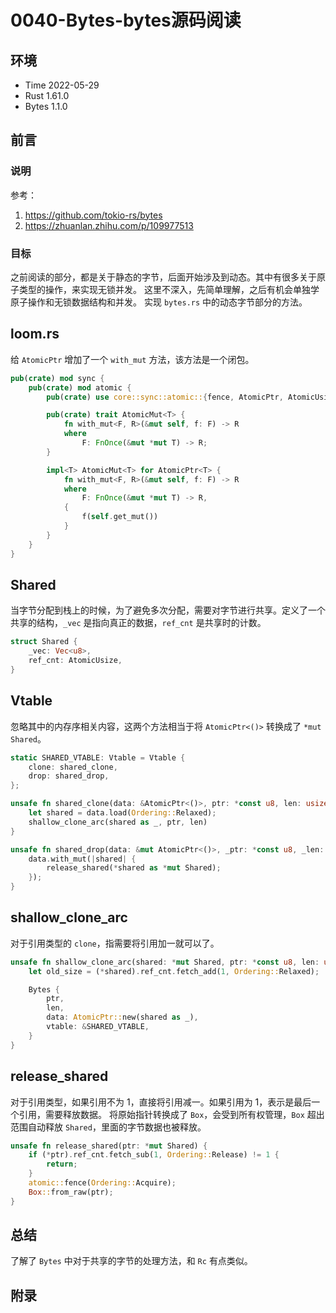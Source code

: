# 0040-Bytes-bytes源码阅读

## 环境

- Time 2022-05-29
- Rust 1.61.0
- Bytes 1.1.0

## 前言

### 说明

参考：

1. <https://github.com/tokio-rs/bytes>
2. <https://zhuanlan.zhihu.com/p/109977513>

### 目标

之前阅读的部分，都是关于静态的字节，后面开始涉及到动态。其中有很多关于原子类型的操作，来实现无锁并发。
这里不深入，先简单理解，之后有机会单独学原子操作和无锁数据结构和并发。
实现 `bytes.rs` 中的动态字节部分的方法。

## loom.rs

给 `AtomicPtr` 增加了一个 `with_mut` 方法，该方法是一个闭包。

```rust
pub(crate) mod sync {
    pub(crate) mod atomic {
        pub(crate) use core::sync::atomic::{fence, AtomicPtr, AtomicUsize, Ordering};

        pub(crate) trait AtomicMut<T> {
            fn with_mut<F, R>(&mut self, f: F) -> R
            where
                F: FnOnce(&mut *mut T) -> R;
        }

        impl<T> AtomicMut<T> for AtomicPtr<T> {
            fn with_mut<F, R>(&mut self, f: F) -> R
            where
                F: FnOnce(&mut *mut T) -> R,
            {
                f(self.get_mut())
            }
        }
    }
}
```

## Shared

当字节分配到栈上的时候，为了避免多次分配，需要对字节进行共享。定义了一个共享的结构，`_vec` 是指向真正的数据，`ref_cnt` 是共享时的计数。

```rust
struct Shared {
    _vec: Vec<u8>,
    ref_cnt: AtomicUsize,
}
```

## Vtable

忽略其中的内存序相关内容，这两个方法相当于将 `AtomicPtr<()>` 转换成了 `*mut Shared`。

```rust
static SHARED_VTABLE: Vtable = Vtable {
    clone: shared_clone,
    drop: shared_drop,
};

unsafe fn shared_clone(data: &AtomicPtr<()>, ptr: *const u8, len: usize) -> Bytes {
    let shared = data.load(Ordering::Relaxed);
    shallow_clone_arc(shared as _, ptr, len)
}

unsafe fn shared_drop(data: &mut AtomicPtr<()>, _ptr: *const u8, _len: usize) {
    data.with_mut(|shared| {
        release_shared(*shared as *mut Shared);
    });
}
```

## shallow_clone_arc

对于引用类型的 `clone`，指需要将引用加一就可以了。

```rust
unsafe fn shallow_clone_arc(shared: *mut Shared, ptr: *const u8, len: usize) -> Bytes {
    let old_size = (*shared).ref_cnt.fetch_add(1, Ordering::Relaxed);

    Bytes {
        ptr,
        len,
        data: AtomicPtr::new(shared as _),
        vtable: &SHARED_VTABLE,
    }
}
```

## release_shared

对于引用类型，如果引用不为 1，直接将引用减一。如果引用为 1，表示是最后一个引用，需要释放数据。
将原始指针转换成了 `Box`，会受到所有权管理，`Box` 超出范围自动释放 `Shared`，里面的字节数据也被释放。

```rust
unsafe fn release_shared(ptr: *mut Shared) {
    if (*ptr).ref_cnt.fetch_sub(1, Ordering::Release) != 1 {
        return;
    }
    atomic::fence(Ordering::Acquire);
    Box::from_raw(ptr);
}
```

## 总结

了解了 `Bytes` 中对于共享的字节的处理方法，和 `Rc` 有点类似。

## 附录
